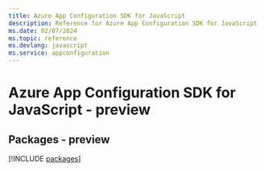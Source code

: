 ```yaml
---
title: Azure App Configuration SDK for JavaScript
description: Reference for Azure App Configuration SDK for JavaScript
ms.date: 02/07/2024
ms.topic: reference
ms.devlang: javascript
ms.service: appconfiguration
---
```

# Azure App Configuration SDK for JavaScript - preview
## Packages - preview
[!INCLUDE [packages](app-configuration-index.md)]